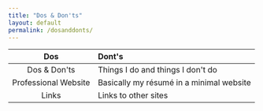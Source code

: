 ```yaml
---
title: "Dos & Don'ts"
layout: default
permalink: /dosanddonts/
---
```

| **Dos** | **Dont's** |  
|:--------------------------------------------------------:|:-----------------------------------------|
| Dos & Don'ts | Things I do and things I don't do |
| Professional Website | Basically my résumé in a minimal website |
| Links | Links to other sites |
